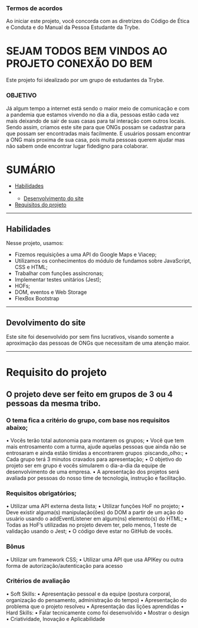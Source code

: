 ### Termos de acordos
Ao iniciar este projeto, você concorda com as diretrizes do Código de Ética e Conduta e do Manual da Pessoa Estudante da Trybe.

# SEJAM TODOS BEM VINDOS AO PROJETO CONEXÃO DO BEM

Este projeto foi idealizado por um grupo de estudantes da Trybe.

### OBJETIVO

Já algum tempo a internet está sendo o maior meio de comunicação e com a pandemia que estamos vivendo no dia a dia, pessoas estão cada vez mais deixando de sair de suas casas para tal interação com outros locais.
Sendo assim, criamos este site para que ONGs possam se cadastrar para que possam ser encontradas mais facilmente. E usuários possam encontrar a ONG mais proxima de sua casa, pois muita pessoas querem ajudar mas não sabem onde encontrar lugar fidedigno para colaborar.

# SUMÁRIO

- [Habilidades](#habilidades)
- - [Desenvolvimento do site](#Desevolvimento-do-site)
- [Requisitos do projeto](#requisitos-do-projeto)

---

## Habilidades

Nesse projeto, usamos:

- Fizemos requisições a uma API do Google Maps e Viacep;
- Utilizamos os conhecimentos do módulo de fundamos sobre JavaScript, CSS e HTML;
- Trabalhar com funções assíncronas;
- Implementar testes unitários (Jest);
- HOFs;
- DOM, eventos e Web Storage
- FlexBox Bootstrap

---

## Devolvimento do site

Este site foi desenvolvido por sem fins lucrativos, visando somente a aproximação das pessoas de ONGs que necessitam de uma atenção maior.

---

# Requisito do projeto

## O projeto deve ser feito em grupos de 3 ou 4 pessoas da mesma tribo.

### O tema fica a critério do grupo, com base nos requisitos abaixo;
• Vocês terão total autonomia para montarem os grupos;
• Você que tem mais entrosamento com a turma, ajude aquelas pessoas que ainda não se entrosaram e ainda estão tímidas a encontrarem grupos :piscando_olho:;
• Cada grupo terá 3 minutos cravados para apresentação;
• O objetivo do projeto ser em grupo é vocês simularem o dia-a-dia da equipe de desenvolvimento de uma empresa.
• A apresentação dos projetos será avaliada por pessoas do nosso time de tecnologia, instrução e facilitação.
### Requisitos obrigatórios;
• Utilizar uma API externa desta lista;
• Utilizar funções HoF no projeto;
• Deve existir alguma(s) manipulação(ões) do DOM a partir de um ação do usuário usando o addEventListener em algum(ns) elemento(s) do HTML;
• Todas as HoF’s utilizadas no projeto devem ter, pelo menos, 1 teste de validação usando o Jest;
• O código deve estar no GitHub de vocês.
### Bônus
• Utilizar um framework CSS;
• Utilizar uma API que usa APIKey ou outra forma de autorização/autenticação para acesso
### Critérios de avaliação
• Soft Skills:
 • Apresentação pessoal e da equipe (postura corporal, organização do pensamento, administração do tempo)
 • Apresentação do problema que o projeto resolveu
 • Apresentação das lições aprendidas
• Hard Skills:
 • Falar tecnicamente como foi desenvolvido 
 • Mostrar o design
• Criatividade, Inovação e Aplicabilidade
